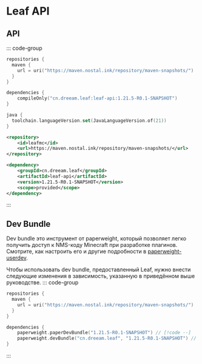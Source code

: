 # Leaf API

## API
::: code-group
```kotlin [build.gradle.kts]
repositories {
  maven {
    url = uri("https://maven.nostal.ink/repository/maven-snapshots/")
  }
}

dependencies {
    compileOnly("cn.dreeam.leaf:leaf-api:1.21.5-R0.1-SNAPSHOT")
}

java {
  toolchain.languageVersion.set(JavaLanguageVersion.of(21))
}
```

```xml [pom.xml]
<repository>
    <id>leafmc</id>
    <url>https://maven.nostal.ink/repository/maven-snapshots/</url>
</repository>

<dependency>
    <groupId>cn.dreeam.leaf</groupId>
    <artifactId>leaf-api</artifactId>
    <version>1.21.5-R0.1-SNAPSHOT</version>
    <scope>provided</scope>
</dependency>
```
:::

## Dev Bundle
Dev bundle это инструмент от paperweight, который позволяет легко получить доступ к NMS-коду Minecraft при разработке плагинов. Смотрите, как настроить его и другие подробности в [paperweight-userdev](https://docs.papermc.io/paper/dev/userdev/).

Чтобы использовать dev bundle, предоставленный Leaf, нужно внести следующие изменения в зависимость, указанную в приведённом выше руководстве.
::: code-group
```kotlin [build.gradle.kts]
repositories {
  maven {
    url = uri("https://maven.nostal.ink/repository/maven-snapshots/")
  }
}

dependencies {
    paperweight.paperDevBundle("1.21.5-R0.1-SNAPSHOT") // [!code --]
    paperweight.devBundle("cn.dreeam.leaf", "1.21.5-R0.1-SNAPSHOT") // [!code ++]
}
```
:::
